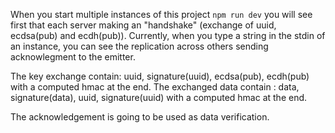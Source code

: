 When you start multiple instances of this project ``` npm run dev ``` you will see first that each server making an "handshake" (exchange of uuid, ecdsa(pub) and ecdh(pub)).
Currently, when you type a string in the stdin of an instance, you can see the replication across others sending acknowlegment to the emitter.

The key exchange contain: uuid, signature(uuid), ecdsa(pub), ecdh(pub) with a computed hmac at the end.
The exchanged data contain : data, signature(data), uuid, signature(uuid) with a computed hmac at the end.

The acknowledgement is going to be used as data verification.